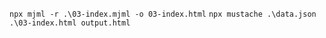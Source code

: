 `npx mjml -r .\03-index.mjml -o 03-index.html`
`npx mustache .\data.json .\03-index.html output.html`